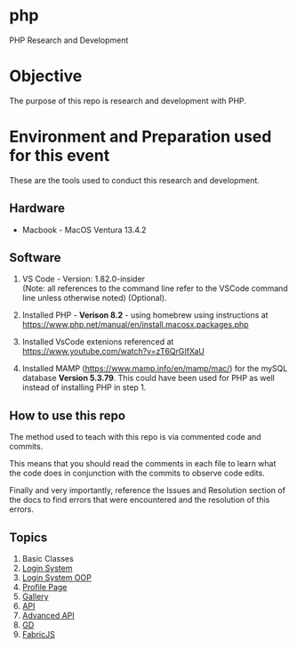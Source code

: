# php
PHP Research and Development

# Objective    
The purpose of this repo is research and development with PHP. 

# Environment and Preparation used for this event   
These are the tools used to conduct this research and development. 

## Hardware
* Macbook - MacOS Ventura 13.4.2

## Software
1. VS Code - Version: 1.82.0-insider  
(Note: all references to the command line refer to the VSCode command line unless otherwise noted) (Optional).

2. Installed PHP - **Verison 8.2** - using homebrew using instructions at https://www.php.net/manual/en/install.macosx.packages.php 
3. Installed VsCode extenions referenced at https://www.youtube.com/watch?v=zT6QrGIfXaU 
4. Installed MAMP (https://www.mamp.info/en/mamp/mac/) for the mySQL database **Version 5.3.79**. This could have been used for PHP as well instead of installing PHP in step 1.

## How to use this repo
The method used to teach with this repo is via commented code and commits.  

This means that you should read the comments in each file to learn what the code does in conjunction with the commits to observe code edits.

Finally and very importantly, reference the Issues and Resolution section of the docs to find errors that were encountered and the resolution of this errors.

## Topics
 1. Basic Classes
 2. [Login System](/docs/login-system.md)
 3. [Login System OOP](/docs/login-system-OOP.md)
 4. [Profile Page](/docs/profile-page.md)
 5. [Gallery](/docs/gallery.md)
 6. [API](/docs/api.md)
 7. [Advanced API](/docs/advanced-api.md)
 8. [GD](/docs/gd.md)
 9. [FabricJS](/docs/fabricjs.md)